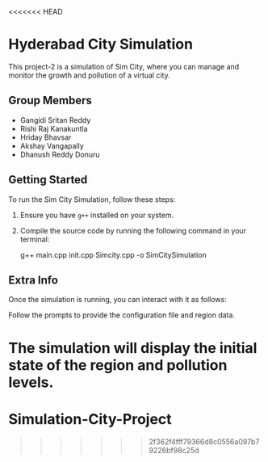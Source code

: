 <<<<<<< HEAD
# Hyderabad City Simulation

This project-2 is a simulation of Sim City, where you can manage and monitor the growth and pollution of a virtual city.

## Group Members

- Gangidi Sritan Reddy
- Rishi Raj Kanakuntla
- Hriday Bhavsar
- Akshay Vangapally
- Dhanush Reddy Donuru

## Getting Started

To run the Sim City Simulation, follow these steps:

1. Ensure you have `g++` installed on your system.

2. Compile the source code by running the following command in your terminal:

   g++ main.cpp init.cpp Simcity.cpp -o SimCitySimulation

## Extra Info

Once the simulation is running, you can interact with it as follows:

Follow the prompts to provide the configuration file and region data.

The simulation will display the initial state of the region and pollution levels.
=======
# Simulation-City-Project
>>>>>>> 2f362f4fff79366d8c0556a097b79226bf98c25d
